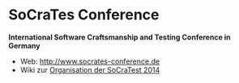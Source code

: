 # SoCraTes Conference

**International Software Craftsmanship and Testing Conference in Germany**

* Web: http://www.socrates-conference.de
* Wiki zur [Organisation der SoCraTest 2014](/wiki/socrates2014)